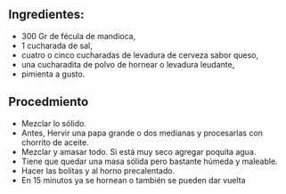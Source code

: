 ## Ingredientes:
- 300 Gr de fécula de mandioca, 
- 1 cucharada de sal, 
- cuatro o cinco cucharadas de levadura de cerveza sabor queso, 
- una cucharadita de polvo de hornear o levadura leudante, 
- pimienta a gusto.

## Procedmiento
- Mezclar lo sólido.
- Antes, Hervir una papa grande o dos medianas y procesarlas con chorrito de aceite. 
- Mezclar y amasar todo. Si está muy seco agregar poquita agua. 
- Tiene que quedar una masa sólida pero bastante húmeda y maleable. 
- Hacer las bolitas y al horno precalentado. 
- En 15 minutos ya se hornean o también se pueden dar vuelta
